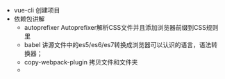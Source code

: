 + vue-cli 创建项目
+ 依赖包讲解
    + autoprefixer Autoprefixer解析CSS文件并且添加浏览器前缀到CSS规则里
    + babel 讲源文件中的es5/es6/es7转换成浏览器可以认识的语言，语法转换器；
    + copy-webpack-plugin 拷贝文件和文件夹
    + 